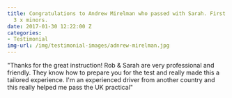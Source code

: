 ```yaml
---
title: Congratulations to Andrew Mirelman who passed with Sarah. First time with only
  3 x minors.
date: 2017-01-30 12:22:00 Z
categories:
- Testimonial
img-url: /img/testimonial-images/adnrew-mirelman.jpg
---
```


"Thanks for the great instruction! Rob & Sarah are very professional and friendly. They know how to prepare you for the test and really made this a tailored experience.  I'm an experienced driver from another country and this really helped me pass the UK practical"

